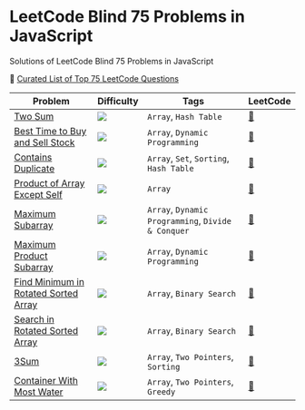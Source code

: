 # LeetCode Blind 75 Problems in JavaScript

Solutions of LeetCode Blind 75 Problems in JavaScript

:goal_net: [Curated List of Top 75 LeetCode Questions](https://www.teamblind.com/post/New-Year-Gift---Curated-List-of-Top-75-LeetCode-Questions-to-Save-Your-Time-OaM1orEU)

| Problem                                                                           | Difficulty                                                | Tags                                               | LeetCode                                                                      |
| --------------------------------------------------------------------------------- | --------------------------------------------------------- | -------------------------------------------------- | ----------------------------------------------------------------------------- |
| [Two Sum](./two-sum.js)                                                           | <img src="https://img.shields.io/badge/-Easy-green" />    | `Array`, `Hash Table`                              | [:link:](https://leetcode.com/problems/two-sum/)                              |
| [Best Time to Buy and Sell Stock](./best-time-to-buy-and-sell-stock.js)           | <img src="https://img.shields.io/badge/-Easy-green" />    | `Array`, `Dynamic Programming`                     | [:link:](https://leetcode.com/problems/best-time-to-buy-and-sell-stock/)      |
| [Contains Duplicate](./contains-duplicate.js)                                     | <img src="https://img.shields.io/badge/-Easy-green" />    | `Array`, `Set`, `Sorting`, `Hash Table`            | [:link:](https://leetcode.com/problems/contains-duplicate/)                   |
| [Product of Array Except Self](./product-of-array-except-self.js)                 | <img src="https://img.shields.io/badge/-Medium-orange" /> | `Array`                                            | [:link:](https://leetcode.com/problems/product-of-array-except-self/)         |
| [Maximum Subarray](./maximum-subarray.js)                                         | <img src="https://img.shields.io/badge/-Easy-green" />    | `Array`, `Dynamic Programming`, `Divide & Conquer` | [:link:](https://leetcode.com/problems/maximum-subarray/)                     |
| [ Maximum Product Subarray](./maximum-product-subarray.js)                        | <img src="https://img.shields.io/badge/-Medium-orange" /> | `Array`, `Dynamic Programming`                     | [:link:](https://leetcode.com/problems/maximum-product-subarray/)             |
| [Find Minimum in Rotated Sorted Array](./find-minimum-in-rotated-sorted-array.js) | <img src="https://img.shields.io/badge/-Medium-orange" /> | `Array`, `Binary Search`                           | [:link:](https://leetcode.com/problems/find-minimum-in-rotated-sorted-array/) |
| [Search in Rotated Sorted Array](./search-in-rotated-sorted-array.js)             | <img src="https://img.shields.io/badge/-Medium-orange" /> | `Array`, `Binary Search`                           | [:link:](https://leetcode.com/problems/search-in-rotated-sorted-array/)       |
| [3Sum](./3sum.js)                                                                 | <img src="https://img.shields.io/badge/-Medium-orange" /> | `Array`, `Two Pointers`, `Sorting`                 | [:link:](https://leetcode.com/problems/3sum/)                                 |
| [Container With Most Water](./container-with-most-water.js)                       | <img src="https://img.shields.io/badge/-Medium-orange" /> | `Array`, `Two Pointers`, `Greedy`                  | [:link:](https://leetcode.com/problems/container-with-most-water/)            |
